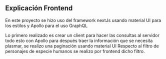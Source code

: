 ## Explicación Frontend 

En este proyecto se hizo uso del framework nextJs usando material UI para los estilos y Apollo para el uso GraphQL

Lo primero realizado es crear un client para hacer las consultas al servidor todo esto con Apollo para después traer la información que se necesita plasmar, se realizo una paginación usando material UI
Respecto al filtro de personajes de especie humanos se realizo por frontend dicho filtro.


